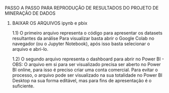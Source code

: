 PASSO A PASSO PARA REPRODUÇÃO DE RESULTADOS DO PROJETO DE MINERAÇÃO DE DADOS

1) BAIXAR OS ARQUIVOS ipynb e pbix

   1.1) O primeiro arquivo representa o código para apresentar os datasets resultantes da análise
          Para visualizar basta abrir o Google Colab no navegador (ou o Jupyter Notebook), após isso
          basta selecionar o arquivo e abri-lo.

   1.2) O segundo arquivo representa o dashboard para abrir no Power BI - OBS: O arquivo em si
     para ser visualizado precisa ser aberto no Power BI online, para isso é preciso criar uma conta
     comercial. Para evitar o processo, o arquivo pode ser visualizado na sua totalidade no Power BI
     Desktop na sua forma editável, mas para fins de apresentação é o suficiente.



